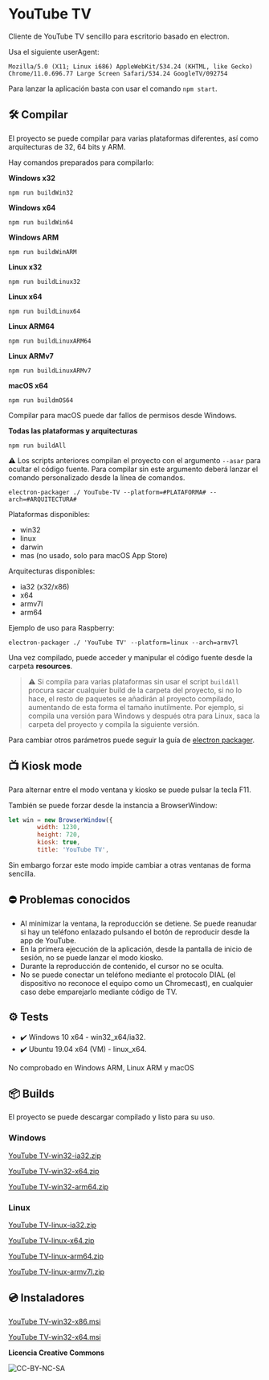 #  YouTube TV

Cliente de YouTube TV sencillo para escritorio basado en electron.

Usa el siguiente userAgent:
```
Mozilla/5.0 (X11; Linux i686) AppleWebKit/534.24 (KHTML, like Gecko) Chrome/11.0.696.77 Large Screen Safari/534.24 GoogleTV/092754
```

Para lanzar la aplicación basta con usar el comando ```npm start```.

## 🛠️ Compilar
El proyecto se puede compilar para varias plataformas diferentes, así como arquitecturas de 32, 64 bits y ARM.

Hay comandos preparados para compilarlo:

**Windows x32**
```
npm run buildWin32
```
**Windows x64**
```
npm run buildWin64
```
**Windows ARM**
```
npm run buildWinARM
```
**Linux x32**
```
npm run buildLinux32
```
**Linux x64**
```
npm run buildLinux64
```
**Linux ARM64**
```
npm run buildLinuxARM64
```
**Linux ARMv7**
```
npm run buildLinuxARMv7
```
**macOS x64**
```
npm run buildmOS64
```
Compilar para macOS puede dar fallos de permisos desde Windows.

**Todas las plataformas y arquitecturas**
```
npm run buildAll
```

⚠️ Los scripts anteriores compilan el proyecto con el argumento ```--asar``` para ocultar el código fuente.
Para compilar sin este argumento deberá lanzar el comando personalizado desde la línea de comandos.

```
electron-packager ./ YouTube-TV --platform=#PLATAFORMA# --arch=#ARQUITECTURA#
```
Plataformas disponibles:
- win32
- linux
- darwin
- mas (no usado, solo para macOS App Store)

Arquitecturas disponibles:
- ia32 (x32/x86)
- x64
- armv7l
- arm64

Ejemplo de uso para Raspberry:

```
electron-packager ./ 'YouTube TV' --platform=linux --arch=armv7l
```
Una vez compilado, puede acceder y manipular el código fuente desde la carpeta **resources**.

>⚠️ Si compila para varias plataformas sin usar el script ```buildAll``` procura sacar cualquier build de la carpeta del proyecto, si no lo hace, el resto de paquetes se añadirán al proyecto compilado, aumentando de esta forma el tamaño inutilmente.
Por ejemplo, si compila una versión para Windows y después otra para Linux, saca la carpeta del proyecto y compila la siguiente versión.

Para cambiar otros parámetros puede seguir la guía de [electron packager](https://github.com/electron/electron-packager#usage).

## 📺 Kiosk mode
Para alternar entre el modo ventana y kiosko se puede pulsar la tecla F11.

También se puede forzar desde la instancia a BrowserWindow:
```Javascript
let win = new BrowserWindow({
        width: 1230,
        height: 720,
        kiosk: true,
        title: 'YouTube TV',
```
Sin embargo forzar este modo impide cambiar a otras ventanas de forma sencilla.

## ⛔ Problemas conocidos
- Al minimizar la ventana, la reproducción se detiene. Se puede reanudar si hay un teléfono enlazado pulsando el botón de reproducir desde la app de YouTube.
- En la primera ejecución de la aplicación, desde la pantalla de inicio de sesión, no se puede lanzar el modo kiosko.
- Durante la reproducción de contenido, el cursor no se oculta.
- No se puede conectar un teléfono mediante el protocolo DIAL (el dispositivo no reconoce el equipo como un Chromecast), en cualquier caso debe emparejarlo mediante código de TV.

## ⚙️ Tests

- ✔️ Windows 10 x64 - win32_x64/ia32.
- ✔️ Ubuntu 19.04 x64 (VM) - linux_x64.

No comprobado en Windows ARM, Linux ARM y macOS 

## 📦 Builds
El proyecto se puede descargar compilado y listo para su uso.
### Windows
[YouTube TV-win32-ia32.zip](https://github.com/marcosrg9/YouTubeTV/releases/download/1.0.0/YouTube.TV-win32-ia32.zip)

[YouTube TV-win32-x64.zip](https://github.com/marcosrg9/YouTubeTV/releases/download/1.0.0/YouTube.TV-win32-x64.zip)

[YouTube TV-win32-arm64.zip](https://github.com/marcosrg9/YouTubeTV/releases/download/1.0.0/YouTube.TV-win32-arm64.zip)

### Linux

[YouTube TV-linux-ia32.zip](https://github.com/marcosrg9/YouTubeTV/releases/download/1.0.0/YouTube.TV-linux-ia32.zip)

[YouTube TV-linux-x64.zip](https://github.com/marcosrg9/YouTubeTV/releases/download/1.0.0/YouTube.TV-linux-x64.zip)

[YouTube TV-linux-arm64.zip](https://github.com/marcosrg9/YouTubeTV/releases/download/1.0.0/YouTube.TV-linux-arm64.zip)

[YouTube TV-linux-armv7l.zip](https://github.com/marcosrg9/YouTubeTV/releases/download/1.0.0/YouTube.TV-linux-armv7l.zip)

## 💿 Instaladores

[YouTube TV-win32-x86.msi](https://github.com/marcosrg9/YouTubeTV/releases/download/1.0.0/YouTube.TV-win32-x86.msi)

[YouTube TV-win32-x64.msi](https://github.com/marcosrg9/YouTubeTV/releases/download/1.0.0/YouTube.TV-win32-x64.msi)

**Licencia Creative Commons**

![CC-BY-NC-SA](https://mirrors.creativecommons.org/presskit/buttons/88x31/svg/by-nc-sa.eu.svg)
